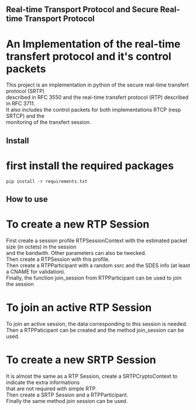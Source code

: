 ## Real-time Transport Protocol and Secure Real-time Transport Protocol

# An Implementation of the real-time transfert protocol and it's control packets

This project is an implementation in python of the secure real-time transfert protocol (SRTP)  
described in RFC 3550 and the real-time transfert protocol (RTP) described in RFC 3711.  
It also includes the control packets for both implementations RTCP (resp SRTCP) and the  
monitoring of the transfert session.

## Install

# first install the required packages

```
pip install -r requirements.txt
```

## How to use

# To create a new RTP Session

First create a session profile RTPSessionContext with the estimated packet size (in octets) in the session  
and the bandwith. Other parameters can also be twecked.  
Then create a RTPSession with this profile.  
Then create a RTPParticipant with a random ssrc and the SDES info (at least a CNAME for validation).  
Finally, the function join_session from RTPParticipant can be used to join the session

# To join an active RTP Session

To join an active session, the data corresponding to this session is needed.  
Then a RTPPaticipant can be created and the method join_session can be used.

# To create a new SRTP Session

It is almost the same as a RTP Session, create a SRTPCryptoContext to indicate the extra informations  
that are not required with simple RTP.  
Then create a SRTP Session and a RTPParticipant.  
Finally the same method join session can be used.
